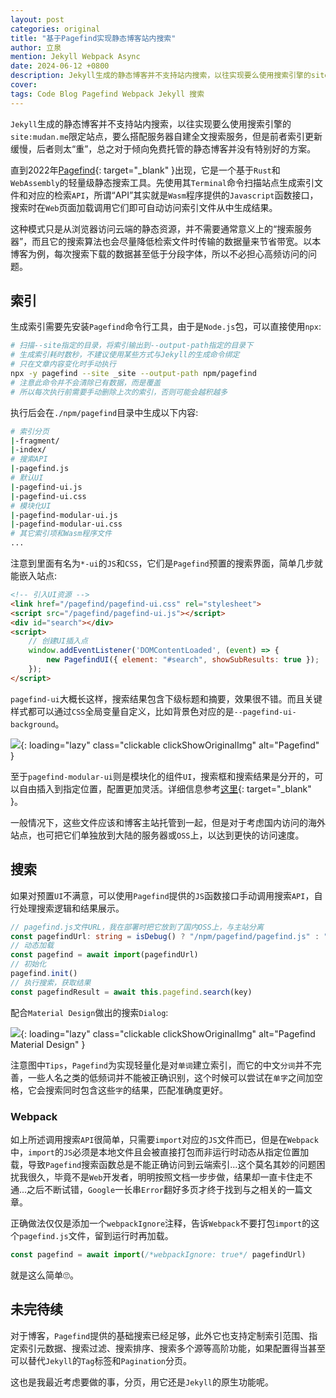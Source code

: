 ```yaml
---
layout: post
categories: original
title: "基于Pagefind实现静态博客站内搜索"
author: 立泉
mention: Jekyll Webpack Async
date: 2024-06-12 +0800
description: Jekyll生成的静态博客并不支持站内搜索，以往实现要么使用搜索引擎的site:mudan.me限定站点，要么搭配服务器自建全文搜索服务，但是前者索引更新缓慢，后者则太“重”，总之对于倾向免费托管的静态博客并没有特别好的方案。
cover: 
tags: Code Blog Pagefind Webpack Jekyll 搜索
---
```


`Jekyll`生成的静态博客并不支持站内搜索，以往实现要么使用搜索引擎的`site:mudan.me`限定站点，要么搭配服务器自建全文搜索服务，但是前者索引更新缓慢，后者则太“重”，总之对于倾向免费托管的静态博客并没有特别好的方案。

直到2022年[Pagefind](https://pagefind.app/){: target="_blank" }出现，它是一个基于`Rust`和`WebAssembly`的轻量级静态搜索工具。先使用其`Terminal`命令扫描站点生成索引文件和对应的检索`API`，所谓“API”其实就是`Wasm`程序提供的`Javascript`函数接口，搜索时在`Web`页面加载调用它们即可自动访问索引文件从中生成结果。

这种模式只是从浏览器访问云端的静态资源，并不需要通常意义上的“搜索服务器”，而且它的搜索算法也会尽量降低检索文件时传输的数据量来节省带宽。以本博客为例，每次搜索下载的数据甚至低于分段字体，所以不必担心高频访问的问题。

## 索引

生成索引需要先安装`Pagefind`命令行工具，由于是`Node.js`包，可以直接使用`npx`:

```sh
# 扫描--site指定的目录，将索引输出到--output-path指定的目录下
# 生成索引耗时数秒，不建议使用某些方式与Jekyll的生成命令绑定
# 只在文章内容变化时手动执行
npx -y pagefind --site _site --output-path npm/pagefind
# 注意此命令并不会清除已有数据，而是覆盖
# 所以每次执行前需要手动删除上次的索引，否则可能会越积越多
```

执行后会在`./npm/pagefind`目录中生成以下内容:

```sh
# 索引分页
|-fragment/
|-index/
# 搜索API
|-pagefind.js
# 默认UI
|-pagefind-ui.js
|-pagefind-ui.css
# 模块化UI
|-pagefind-modular-ui.js
|-pagefind-modular-ui.css
# 其它索引项和Wasm程序文件
...
```

注意到里面有名为`*-ui`的`JS`和`CSS`，它们是`Pagefind`预置的搜索界面，简单几步就能嵌入站点:

```html
<!-- 引入UI资源 -->
<link href="/pagefind/pagefind-ui.css" rel="stylesheet">
<script src="/pagefind/pagefind-ui.js"></script>
<div id="search"></div>
<script>
    // 创建UI插入点
    window.addEventListener('DOMContentLoaded', (event) => {
        new PagefindUI({ element: "#search", showSubResults: true });
    });
</script>
```

`pagefind-ui`大概长这样，搜索结果包含下级标题和摘要，效果很不错。而且关键样式都可以通过`CSS`全局变量自定义，比如背景色对应的是`--pagefind-ui-background`。

![](https://apqx.oss-cn-hangzhou.aliyuncs.com/blog/original/20240612/pagefind-ui.webp){: loading="lazy" class="clickable clickShowOriginalImg" alt="Pagefind" }

至于`pagefind-modular-ui`则是模块化的组件`UI`，搜索框和搜索结果是分开的，可以自由插入到指定位置，配置更加灵活。详细信息参考[这里](https://www.npmjs.com/package/@pagefind/modular-ui){: target="_blank" }。

一般情况下，这些文件应该和博客主站托管到一起，但是对于考虑国内访问的海外站点，也可把它们单独放到大陆的服务器或`OSS`上，以达到更快的访问速度。

## 搜索

如果对预置`UI`不满意，可以使用`Pagefind`提供的`JS`函数接口手动调用搜索`API`，自行处理搜索逻辑和结果展示。

```ts
// pagefind.js文件URL，我在部署时把它放到了国内OSS上，与主站分离
const pagefindUrl: string = isDebug() ? "/npm/pagefind/pagefind.js" : "https://apqx.***.com/blog/pagefind/pagefind.js"
// 动态加载
const pagefind = await import(pagefindUrl)
// 初始化
pagefind.init()
// 执行搜索，获取结果
const pagefindResult = await this.pagefind.search(key)
```

配合`Material Design`做出的搜索`Dialog`:

![](https://apqx.oss-cn-hangzhou.aliyuncs.com/blog/original/20240612/pagefind-api.webp){: loading="lazy" class="clickable clickShowOriginalImg" alt="Pagefind Material Design" }

注意图中`Tips`，`Pagefind`为实现轻量化是对`单词`建立索引，而它的中文`分词`并不完善，一些人名之类的低频词并不能被正确识别，这个时候可以尝试在`单字`之间加空格，它会搜索同时包含这些`字`的结果，匹配准确度更好。

### Webpack

如上所述调用搜索`API`很简单，只需要`import`对应的`JS`文件而已，但是在`Webpack`中，`import`的`JS`必须是本地文件且会被直接打包而非运行时动态从指定位置加载，导致`Pagefind`搜索函数总是不能正确访问到云端索引...这个莫名其妙的问题困扰我很久，毕竟不是`Web`开发者，明明按照文档一步步做，结果却一直卡住走不通...之后不断试错，`Google`一长串`Error`翻好多页才终于找到与之相关的一篇文章。

正确做法仅仅是添加一个`webpackIgnore`注释，告诉`Webpack`不要打包`import`的这个`pagefind.js`文件，留到运行时再加载。

```ts
const pagefind = await import(/*webpackIgnore: true*/ pagefindUrl)
```

就是这么简单🙄。

## 未完待续

对于博客，`Pagefind`提供的基础搜索已经足够，此外它也支持定制索引范围、指定索引元数据、搜索过滤、搜索排序、搜索多个源等高阶功能，如果配置得当甚至可以替代`Jekyll`的`Tag`标签和`Pagination`分页。

这也是我最近考虑要做的事，分页，用它还是`Jekyll`的原生功能呢。